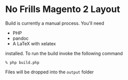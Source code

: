 # No Frills Magento 2 Layout

Build is currently a manual process.  You'll need

- PHP
- pandoc
- A LaTeX with xelatex

installed.  To run the build invoke the following command

    % php build.php

Files will be dropped into the `output` folder